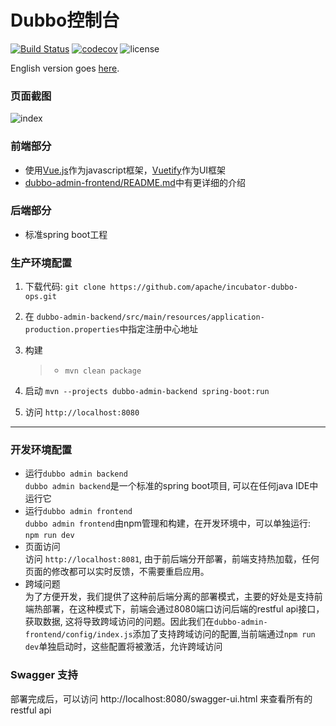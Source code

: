 # Dubbo控制台

[![Build Status](https://travis-ci.org/apache/incubator-dubbo-ops.svg?branch=develop)](https://travis-ci.org/apache/incubator-dubbo-ops)
[![codecov](https://codecov.io/gh/apache/incubator-dubbo-ops/branch/develop/graph/badge.svg)](https://codecov.io/gh/apache/incubator-dubbo-ops)
![license](https://img.shields.io/github/license/apache/incubator-dubbo-ops.svg)

English version goes [here](README.md).

### 页面截图

![index](https://raw.githubusercontent.com/apache/incubator-dubbo-ops/develop/doc/images/index.png)

### 前端部分

- 使用[Vue.js](https://vuejs.org)作为javascript框架，[Vuetify](https://vuetifyjs.com)作为UI框架
- [dubbo-admin-frontend/README.md](dubbo-admin-frontend/README.md)中有更详细的介绍

### 后端部分

* 标准spring boot工程  


### 生产环境配置  

1. 下载代码: `git clone https://github.com/apache/incubator-dubbo-ops.git`
2. 在 `dubbo-admin-backend/src/main/resources/application-production.properties`中指定注册中心地址
3. 构建   

    > - `mvn clean package`
4. 启动 `mvn --projects dubbo-admin-backend spring-boot:run`
5. 访问 `http://localhost:8080`
---

### 开发环境配置
* 运行`dubbo admin backend`  
   `dubbo admin backend`是一个标准的spring boot项目, 可以在任何java IDE中运行它
* 运行`dubbo admin frontend`  
  `dubbo admin frontend`由npm管理和构建，在开发环境中，可以单独运行: `npm run dev`
* 页面访问  
  访问 `http://localhost:8081`, 由于前后端分开部署，前端支持热加载，任何页面的修改都可以实时反馈，不需要重启应用。             
 * 跨域问题  
    为了方便开发，我们提供了这种前后端分离的部署模式，主要的好处是支持前端热部署，在这种模式下，前端会通过8080端口访问后端的restful api接口，获取数据, 这将导致跨域访问的问题。因此我们在`dubbo-admin-frontend/config/index.js`添加了支持跨域访问的配置,当前端通过`npm run dev`单独启动时，这些配置将被激活，允许跨域访问

### Swagger 支持

部署完成后，可以访问 http://localhost:8080/swagger-ui.html 来查看所有的restful api
